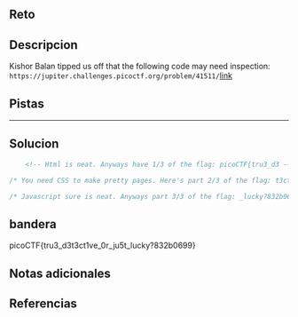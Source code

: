 ## Reto

## Descripcion
Kishor Balan tipped us off that the following code may need inspection: `https://jupiter.challenges.picoctf.org/problem/41511/`[link](https://jupiter.challenges.picoctf.org/problem/41511/)


## Pistas 
****** 
## Solucion
```html
	<!-- Html is neat. Anyways have 1/3 of the flag: picoCTF{tru3_d3 -->
```
```css
/* You need CSS to make pretty pages. Here's part 2/3 of the flag: t3ct1ve_0r_ju5t */
```
```js
/* Javascript sure is neat. Anyways part 3/3 of the flag: _lucky?832b0699} */
```
## bandera
picoCTF{tru3_d3t3ct1ve_0r_ju5t_lucky?832b0699}

## Notas adicionales 

## Referencias
